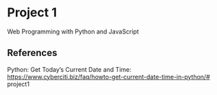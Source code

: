 # Project 1

Web Programming with Python and JavaScript

## References
Python: Get Today’s Current Date and Time: https://www.cyberciti.biz/faq/howto-get-current-date-time-in-python/# project1
